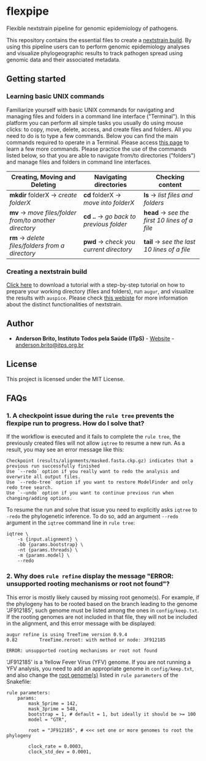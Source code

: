 # flexpipe
Flexible nextstrain pipeline for genomic epidemiology of pathogens.

This repository contains the essential files to create a [nextstrain build](https://nextstrain.org/). By using this pipeline users can to perform genomic epidemiology analyses and visualize phylogeographic results to track pathogen spread using genomic data and their associated metadata.


## Getting started
<!--- 
### For Windows users

Native Linux and Mac Users are all set, and can move on to step #2. Windows users, however, must install a Linux subsystem before being able to install nextstrain. Visit [this website](https://docs.nextstrain.org/en/latest/install.html) and follow its step-by-step guide about how to [setup Linux on Windows](https://docs.microsoft.com/en-us/windows/wsl/install-win10) (please choose 'Ubuntu 18.04 LTS or superior versions'), and how to launch Linux and [create a user account and password](https://learn.microsoft.com/en-us/shows/one-dev-minute/how-do-i-configure-a-wsl-distro-to-launch-in-the-home-directory-in-windows-terminal--one-dev-questio) using command line.
-->
### Learning basic UNIX commands

Familiarize yourself with basic UNIX commands for navigating and managing files and folders in a command line interface ("Terminal"). In this platform you can perform all simple tasks you usually do using mouse clicks: to copy, move, delete, access, and create files and folders. All you need to do is to type a few commands. Below you can find the main commands required to operate in a Terminal. Please access [this page](https://commons.wikimedia.org/wiki/File:Unix_command_cheatsheet.pdf) to learn a few more commands. Please practice the use of the commands listed below, so that you are able to navigate from/to directories ("folders") and manage files and folders in command line interfaces.

Creating, Moving and Deleting | Navigating directories | Checking content
------------ | ------------- | -------------
**mkdir** folderX → *create folderX* | **cd** folderX → *move into folderX* | **ls** → *list files and folders*
**mv** → *move files/folder from/to another directory* | **cd ..** → *go back to previous folder* | **head** → *see the first 10 lines of a file*
**rm** → *delete files/folders from a directory* | **pwd** → *check you current directory* | **tail** → *see the last 10 lines of a file*

<!--- 
### Installing nextstrain

If you need to install nexstrain in your computer, please [click here](https://github.com/InstitutoTodosPelaSaude/flexpipe/blob/master/nextstrain_installation.pdf) to download the guidelines to install it. That document provides instructions on how to install `augur` (bioinformatics pipeline) and `auspice` (visualization tool). For more information about the installation process, visit this [nextstrain page](https://docs.nextstrain.org/en/latest/install.html).
-->

### Creating a nextstrain build
[Click here](https://github.com/InstitutoTodosPelaSaude/flexpipe/blob/master/nextstrain_tutorial.pdf) to download a tutorial with a step-by-step tutorial on how to prepare your working directory (files and folders), run `augur`, and visualize the results with `auspice`. Please check [this webiste](https://neherlab.org/201910_RIVM_nextstrain.html) for more information about the distinct functionalities of nextstrain.

## Author

* **Anderson Brito, Instituto Todos pela Saúde (ITpS)** - [Website](https://www.itps.org.br/membros) - anderson.brito@itps.org.br

## License

This project is licensed under the MIT License.


## FAQs


### 1. A checkpoint issue during the `rule tree` prevents the flexpipe run to progress. How do I solve that?

If the workflow is executed and it fails to complete the `rule tree`, the previously created files will not allow `iqtree` to resume a new run. As a result, you may see an error message like this:

```
Checkpoint (results/alignments/masked.fasta.ckp.gz) indicates that a previous run successfully finished
Use `--redo` option if you really want to redo the analysis and overwrite all output files.
Use `--redo-tree` option if you want to restore ModelFinder and only redo tree search.
Use `--undo` option if you want to continue previous run when changing/adding options.
```

To resume the run and solve that issue you need to explicitly asks `iqtree` to `-redo` the phylogenetic inference. To do so, add an argument `--redo` argument in the `iqtree` command line in `rule tree`:

```
iqtree \
	-s {input.alignment} \
	-bb {params.bootstrap} \
	-nt {params.threads} \
	-m {params.model} \
	--redo
```

### 2. Why does `rule refine` display the message "ERROR: unsupported rooting mechanisms or root not found"?

This error is mostly likely caused by missing root genome(s). For example, if the phylogeny has to be rooted based on the branch leading to the genome 'JF912185', such genome must be listed among the ones in `config/keep.txt`. If the rooting genomes are not included in that file, they will not be included in the alignment, and this error message with be displayed:

```
augur refine is using TreeTime version 0.9.4
0.82        TreeTime.reroot: with method or node: JF912185

ERROR: unsupported rooting mechanisms or root not found
```

'JF912185' is a Yellow Fever Virus (YFV) genome. If you are not running a YFV analysis, you need to add an appropriate genome in `config/keep.txt`, and also change the [root genome(s)](https://github.com/InstitutoTodosPelaSaude/flexpipe/blob/main/Snakefile#L39) listed in `rule parameters` of the Snakefile:

```
rule parameters:
	params:
		mask_5prime = 142,
		mask_3prime = 548,
		bootstrap = 1, # default = 1, but ideally it should be >= 100
		model = "GTR",
		
		root = "JF912185", # <<< set one or more genomes to root the phylogeny
		
		clock_rate = 0.0003,
		clock_std_dev = 0.0001,
```
